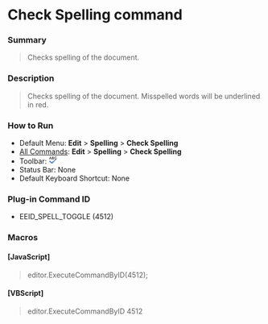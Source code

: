 # Check Spelling command

### Summary

> Checks spelling of the document.

### Description

> Checks spelling of the document. Misspelled words will be underlined in red.

### How to Run

- Default Menu: **Edit** \> **Spelling** \> **Check Spelling**
- [All Commands](../tools/all_commands): **Edit** \> **Spelling** \> **Check Spelling**
- Toolbar:
![](../../images/spelling24x16.gif)
- Status Bar: None
- Default Keyboard Shortcut: None

### Plug-in Command ID

- EEID\_SPELL\_TOGGLE (4512)

### Macros

#### \[JavaScript\]

> editor.ExecuteCommandByID(4512);

#### \[VBScript\]

> editor.ExecuteCommandByID 4512